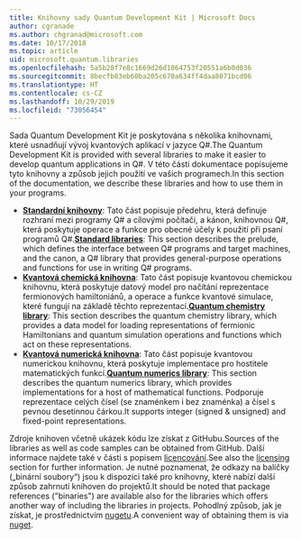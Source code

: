 ```yaml
---
title: Knihovny sady Quantum Development Kit | Microsoft Docs
author: cgranade
ms.author: chgranad@microsoft.com
ms.date: 10/17/2018
ms.topic: article
uid: microsoft.quantum.libraries
ms.openlocfilehash: 5a5b28f7e8c1669d26d1064753f20551a6b0d036
ms.sourcegitcommit: 8becfb03eb60ba205c670a634ff4daa8071bcd06
ms.translationtype: HT
ms.contentlocale: cs-CZ
ms.lasthandoff: 10/29/2019
ms.locfileid: "73056454"
---
```

<span data-ttu-id="1af0c-102">Sada Quantum Development Kit je poskytována s několika knihovnami, které usnadňují vývoj kvantových aplikací v jazyce Q#.</span><span class="sxs-lookup"><span data-stu-id="1af0c-102">The Quantum Development Kit is provided with several libraries to make it easier to develop quantum applications in Q#.</span></span>
<span data-ttu-id="1af0c-103">V této části dokumentace popisujeme tyto knihovny a způsob jejich použití ve vašich programech.</span><span class="sxs-lookup"><span data-stu-id="1af0c-103">In this section of the documentation, we describe these libraries and how to use them in your programs.</span></span>

- <span data-ttu-id="1af0c-104">[**Standardní knihovny**](xref:microsoft.quantum.libraries.standard.intro): Tato část popisuje předehru, která definuje rozhraní mezi programy Q# a cílovými počítači, a kánon, knihovnou Q#, která poskytuje operace a funkce pro obecné účely k použití při psaní programů Q#.</span><span class="sxs-lookup"><span data-stu-id="1af0c-104">[**Standard libraries**](xref:microsoft.quantum.libraries.standard.intro): This section describes the prelude, which defines the interface between Q# programs and target machines, and the canon, a Q# library that provides general-purpose operations and functions for use in writing Q# programs.</span></span>
- <span data-ttu-id="1af0c-105">[**Kvantová chemická knihovna**](xref:microsoft.quantum.chemistry.concepts.intro): Tato část popisuje kvantovou chemickou knihovnu, která poskytuje datový model pro načítání reprezentace fermionových hamiltoniánů, a operace a funkce kvantové simulace, které fungují na základě těchto reprezentací.</span><span class="sxs-lookup"><span data-stu-id="1af0c-105">[**Quantum chemistry library**](xref:microsoft.quantum.chemistry.concepts.intro): This section describes the quantum chemistry library, which provides a data model for loading representations of fermionic Hamiltonians and quantum simulation operations and functions which act on these representations.</span></span>
- <span data-ttu-id="1af0c-106">[**Kvantová numerická knihovna**](xref:microsoft.quantum.numerics.intro): Tato část popisuje kvantovou numerickou knihovnu, která poskytuje implementace pro hostitele matematických funkcí.</span><span class="sxs-lookup"><span data-stu-id="1af0c-106">[**Quantum numerics library**](xref:microsoft.quantum.numerics.intro): This section describes the quantum numerics library, which provides implementations for a host of mathematical functions.</span></span> <span data-ttu-id="1af0c-107">Podporuje reprezentace celých čísel (se znaménkem i bez znaménka) a čísel s pevnou desetinnou čárkou.</span><span class="sxs-lookup"><span data-stu-id="1af0c-107">It supports integer (signed & unsigned) and fixed-point representations.</span></span>

<span data-ttu-id="1af0c-108">Zdroje knihoven včetně ukázek kódu lze získat z GitHubu.</span><span class="sxs-lookup"><span data-stu-id="1af0c-108">Sources of the libraries as well as code samples can be obtained from GitHub.</span></span> <span data-ttu-id="1af0c-109">Další informace najdete také v části s popisem [licencování](xref:microsoft.quantum.libraries.licensing).</span><span class="sxs-lookup"><span data-stu-id="1af0c-109">See also the [licensing](xref:microsoft.quantum.libraries.licensing) section for further information.</span></span> <span data-ttu-id="1af0c-110">Je nutné poznamenat, že odkazy na balíčky („binární soubory“) jsou k dispozici také pro knihovny, které nabízí další způsob zahrnutí knihoven do projektů.</span><span class="sxs-lookup"><span data-stu-id="1af0c-110">It should be noted that package references ("binaries") are available also for the libraries which offers another way of including the libraries in projects.</span></span> <span data-ttu-id="1af0c-111">Pohodlný způsob, jak je získat, je prostřednictvím [nugetu](https://nuget.org).</span><span class="sxs-lookup"><span data-stu-id="1af0c-111">A convenient way of obtaining them is via [nuget](https://nuget.org).</span></span>  